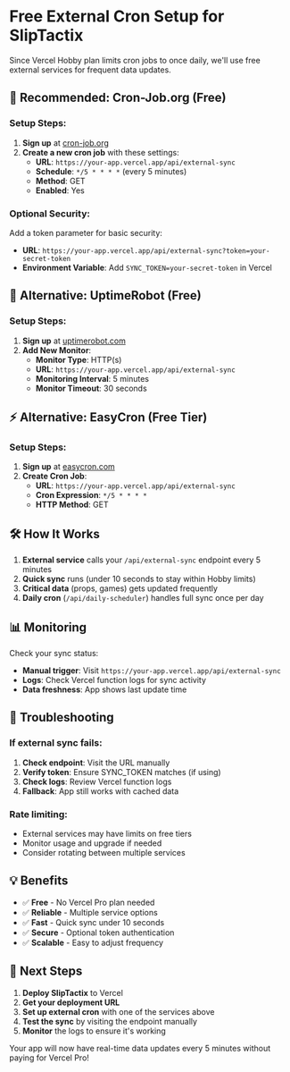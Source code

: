 # Free External Cron Setup for SlipTactix

Since Vercel Hobby plan limits cron jobs to once daily, we'll use free external services for frequent data updates.

## 🎯 **Recommended: Cron-Job.org (Free)**

### Setup Steps:
1. **Sign up** at [cron-job.org](https://cron-job.org)
2. **Create a new cron job** with these settings:
   - **URL**: `https://your-app.vercel.app/api/external-sync`
   - **Schedule**: `*/5 * * * *` (every 5 minutes)
   - **Method**: GET
   - **Enabled**: Yes

### Optional Security:
Add a token parameter for basic security:
- **URL**: `https://your-app.vercel.app/api/external-sync?token=your-secret-token`
- **Environment Variable**: Add `SYNC_TOKEN=your-secret-token` in Vercel

## 🔄 **Alternative: UptimeRobot (Free)**

### Setup Steps:
1. **Sign up** at [uptimerobot.com](https://uptimerobot.com)
2. **Add New Monitor**:
   - **Monitor Type**: HTTP(s)
   - **URL**: `https://your-app.vercel.app/api/external-sync`
   - **Monitoring Interval**: 5 minutes
   - **Monitor Timeout**: 30 seconds

## ⚡ **Alternative: EasyCron (Free Tier)**

### Setup Steps:
1. **Sign up** at [easycron.com](https://www.easycron.com)
2. **Create Cron Job**:
   - **URL**: `https://your-app.vercel.app/api/external-sync`
   - **Cron Expression**: `*/5 * * * *`
   - **HTTP Method**: GET

## 🛠 **How It Works**

1. **External service** calls your `/api/external-sync` endpoint every 5 minutes
2. **Quick sync** runs (under 10 seconds to stay within Hobby limits)
3. **Critical data** (props, games) gets updated frequently
4. **Daily cron** (`/api/daily-scheduler`) handles full sync once per day

## 📊 **Monitoring**

Check your sync status:
- **Manual trigger**: Visit `https://your-app.vercel.app/api/external-sync`
- **Logs**: Check Vercel function logs for sync activity
- **Data freshness**: App shows last update time

## 🔧 **Troubleshooting**

### If external sync fails:
1. **Check endpoint**: Visit the URL manually
2. **Verify token**: Ensure SYNC_TOKEN matches (if using)
3. **Check logs**: Review Vercel function logs
4. **Fallback**: App still works with cached data

### Rate limiting:
- External services may have limits on free tiers
- Monitor usage and upgrade if needed
- Consider rotating between multiple services

## 💡 **Benefits**

- ✅ **Free** - No Vercel Pro plan needed
- ✅ **Reliable** - Multiple service options
- ✅ **Fast** - Quick sync under 10 seconds
- ✅ **Secure** - Optional token authentication
- ✅ **Scalable** - Easy to adjust frequency

## 🚀 **Next Steps**

1. **Deploy SlipTactix** to Vercel
2. **Get your deployment URL**
3. **Set up external cron** with one of the services above
4. **Test the sync** by visiting the endpoint manually
5. **Monitor** the logs to ensure it's working

Your app will now have real-time data updates every 5 minutes without paying for Vercel Pro!
